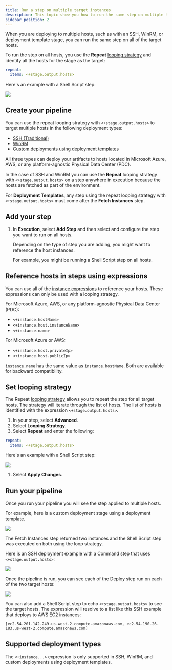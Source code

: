 ```yaml
---
title: Run a step on multiple target instances
description: This topic show you how to run the same step on multiple target hosts.
sidebar_position: 2
---
```


When you are deploying to multiple hosts, such as with an SSH, WinRM, or deployment template stage, you can run the same step on all of the target hosts.

To run the step on all hosts, you use the **Repeat** [looping strategy](/docs/platform/pipelines/looping-strategies/looping-strategies-matrix-repeat-and-parallelism) and identify all the hosts for the stage as the target:


```yaml
repeat:  
  items: <+stage.output.hosts>
```

Here's an example with a Shell Script step:

![](./cd-general-steps/static/run-a-script-on-multiple-target-instances-00.png)

## Create your pipeline

You can use the repeat looping strategy with `<+stage.output.hosts>` to target multiple hosts in the following deployment types:

* [SSH (Traditional)](/docs/continuous-delivery/deploy-srv-diff-platforms/traditional/ssh-ng)
* [WinRM](/docs/continuous-delivery/deploy-srv-diff-platforms/traditional/win-rm-tutorial)
* [Custom deployments using deployment templates](/docs/continuous-delivery/deploy-srv-diff-platforms/custom/custom-deployment-tutorial)

All three types can deploy your artifacts to hosts located in Microsoft Azure, AWS, or any platform-agnostic Physical Data Center (PDC).

In the case of SSH and WinRM you can use the **Repeat** looping strategy with `<+stage.output.hosts>` on a step anywhere in execution because the hosts are fetched as part of the environment.

For **Deployment Templates**, any step using the repeat looping strategy with `<+stage.output.hosts>` must come after the **Fetch Instances** step.

## Add your step

1. In **Execution**, select **Add Step** and then select and configure the step you want to run on all hosts.
   
   Depending on the type of step you are adding, you might want to reference the host instances.
   
   For example, you might be running a Shell Script step on all hosts.

## Reference hosts in steps using expressions

You can use all of the [instance expressions](/docs/platform/variables-and-expressions/harness-variables.md#deployment-instance-expressions) to reference your hosts. These expressions can only be used with a looping strategy.

For Microsoft Azure, AWS, or any platform-agnostic Physical Data Center (PDC):

* `<+instance.hostName>`
* `<+instance.host.instanceName>`
* `<+instance.name>`

For Microsoft Azure or AWS:

* `<+instance.host.privateIp>`
* `<+instance.host.publicIp>`

`instance.name` has the same value as `instance.hostName`. Both are available for backward compatibility.

## Set looping strategy

The Repeat [looping strategy](/docs/platform/pipelines/looping-strategies/looping-strategies-matrix-repeat-and-parallelism) allows you to repeat the step for all target hosts. The strategy will iterate through the list of hosts. The list of hosts is identified with the expression `<+stage.output.hosts>`.

1. In your step, select **Advanced**.
2. Select **Looping Strategy**.
3. Select **Repeat** and enter the following:
  
  ```yaml
  repeat:  
    items: <+stage.output.hosts>
  ```
  Here's an example with a Shell Script step:

  ![](./cd-general-steps/static/run-a-script-on-multiple-target-instances-01.png)
1. Select **Apply Changes**.

## Run your pipeline

Once you run your pipeline you will see the step applied to multiple hosts.

For example, here is a custom deployment stage using a deployment template.

![](./cd-general-steps/static/run-a-script-on-multiple-target-instances-02.png)

The Fetch Instances step returned two instances and the Shell Script step was executed on both using the loop strategy.

Here is an SSH deployment example with a Command step that uses `<+stage.output.hosts>`:

![](./cd-general-steps/static/run-a-script-on-multiple-target-instances-03.png)

Once the pipeline is run, you can see each of the Deploy step run on each of the two target hosts:

![](./cd-general-steps/static/run-a-script-on-multiple-target-instances-04.png)

You can also add a Shell Script step to echo `<+stage.output.hosts>` to see the target hosts. The expression will resolve to a list like this SSH example that deploys to AWS EC2 instances:


```
[ec2-54-201-142-249.us-west-2.compute.amazonaws.com, ec2-54-190-26-183.us-west-2.compute.amazonaws.com]
```

## Supported deployment types

The ​`<+instance...>` expression is only supported in SSH, WinRM, and custom deployments using deployment templates.

